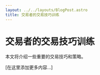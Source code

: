 ```yaml
---
layout: ../../layouts/BlogPost.astro
title: 交易者的交易技巧训练
---
```


# 交易者的交易技巧训练

本文将介绍一些重要的交易技巧和策略。

[在这里添加更多内容...]
